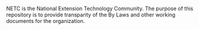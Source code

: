 NETC is the National Extension Technology Community. The purpose of this repository is to provide transparity of the By Laws and other working documents for the organization.

